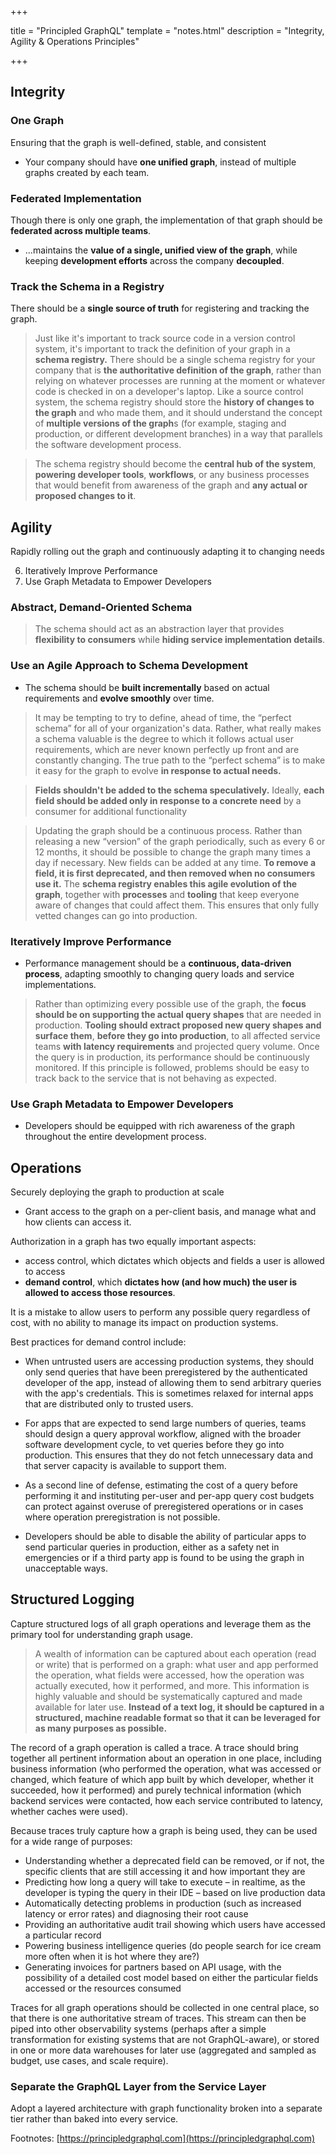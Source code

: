 +++

title = "Principled GraphQL"
template = "notes.html"
description = "Integrity, Agility & Operations Principles"

+++

## Integrity

### One Graph
Ensuring that the graph is well-defined, stable, and consistent
- Your company should have **one unified graph**, instead of multiple graphs created by each team.

### Federated Implementation
Though there is only one graph, the implementation of that graph should be **federated across multiple teams**.
- ...maintains the **value of a single, unified view of the graph**, while keeping **development efforts** across the company **decoupled**.

### Track the Schema in a Registry
There should be a **single source of truth** for registering and tracking the graph.

> Just like it's important to track source code in a version control system, it's important to track the definition of your graph in a **schema registry.** There should be a single schema registry for your company that is **the authoritative definition of the graph**, rather than relying on whatever processes are running at the moment or whatever code is checked in on a developer's laptop. Like a source control system, the schema registry should store the **history of changes to the graph** and who made them, and it should understand the concept of **multiple versions of the graph**s (for example, staging and production, or different development branches) in a way that parallels the software development process.

> The schema registry should become the **central hub of the system**, **powering developer tools**, **workflows**, or any business processes that would benefit from awareness of the graph and **any actual or proposed changes to it**.

## Agility
Rapidly rolling out the graph and continuously adapting it to changing needs

6. Iteratively Improve Performance
7. Use Graph Metadata to Empower Developers

### Abstract, Demand-Oriented Schema
> The schema should act as an abstraction layer that provides **flexibility to consumers** while **hiding service implementation details**.

### Use an Agile Approach to Schema Development
- The schema should be **built incrementally** based on actual requirements and **evolve smoothly** over time.

> It may be tempting to try to define, ahead of time, the “perfect schema” for all of your organization's data. Rather, what really makes a schema valuable is the degree to which it follows actual user requirements, which are never known perfectly up front and are constantly changing. The true path to the “perfect schema” is to make it easy for the graph to evolve **in response to actual needs.**

> **Fields shouldn't be added to the schema speculatively.** Ideally, **each field should be added only in response to a concrete need** by a consumer for additional functionality

> Updating the graph should be a continuous process. Rather than releasing a new “version” of the graph periodically, such as every 6 or 12 months, it should be possible to change the graph many times a day if necessary. New fields can be added at any time. **To remove a field, it is first deprecated, and then removed when no consumers use it.** The **schema registry enables this agile evolution of the graph**, together with **processes** and **tooling** that keep everyone aware of changes that could affect them. This ensures that only fully vetted changes can go into production.

### Iteratively Improve Performance
- Performance management should be a **continuous, data-driven process**, adapting smoothly to changing query loads and service implementations.

> Rather than optimizing every possible use of the graph, the **focus should be on supporting the actual query shapes** that are needed in production. **Tooling should extract proposed new query shapes and surface them**, **before they go into production**, to all affected service teams **with latency requirements** and projected query volume. Once the query is in production, its performance should be continuously monitored. If this principle is followed, problems should be easy to track back to the service that is not behaving as expected.

### Use Graph Metadata to Empower Developers
- Developers should be equipped with rich awareness of the graph throughout the entire development process.

## Operations
Securely deploying the graph to production at scale

- Grant access to the graph on a per-client basis, and manage what and how clients can access it.

Authorization in a graph has two equally important aspects:
- access control, which dictates which objects and fields a user is allowed to access
- **demand control**, which **dictates how (and how much) the user is allowed to access those resources**. 

It is a mistake to allow users to perform any possible query regardless of cost, with no ability to manage its impact on production systems.

Best practices for demand control include:

- When untrusted users are accessing production systems, they should only send queries that have been preregistered by the authenticated developer of the app, instead of allowing them to send arbitrary queries with the app's credentials. This is sometimes relaxed for internal apps that are distributed only to trusted users.

- For apps that are expected to send large numbers of queries, teams should design a query approval workflow, aligned with the broader software development cycle, to vet queries before they go into production. This ensures that they do not fetch unnecessary data and that server capacity is available to support them.

- As a second line of defense, estimating the cost of a query before performing it and instituting per-user and per-app query cost budgets can protect against overuse of preregistered operations or in cases where operation preregistration is not possible.

- Developers should be able to disable the ability of particular apps to send particular queries in production, either as a safety net in emergencies or if a third party app is found to be using the graph in unacceptable ways.


## Structured Logging
Capture structured logs of all graph operations and leverage them as the primary tool for understanding graph usage.

> A wealth of information can be captured about each operation (read or write) that is performed on a graph: what user and app performed the operation, what fields were accessed, how the operation was actually executed, how it performed, and more. This information is highly valuable and should be systematically captured and made available for later use. **Instead of a text log, it should be captured in a structured, machine readable format so that it can be leveraged for as many purposes as possible.**

The record of a graph operation is called a trace. A trace should bring together all pertinent information about an operation in one place, including business information (who performed the operation, what was accessed or changed, which feature of which app built by which developer, whether it succeeded, how it performed) and purely technical information (which backend services were contacted, how each service contributed to latency, whether caches were used).

Because traces truly capture how a graph is being used, they can be used for a wide range of purposes:

- Understanding whether a deprecated field can be removed, or if not, the specific clients that are still accessing it and how important they are
- Predicting how long a query will take to execute – in realtime, as the developer is typing the query in their IDE – based on live production data
- Automatically detecting problems in production (such as increased latency or error rates) and diagnosing their root cause
- Providing an authoritative audit trail showing which users have accessed a particular record
- Powering business intelligence queries (do people search for ice cream more often when it is hot where they are?)
- Generating invoices for partners based on API usage, with the possibility of a detailed cost model based on either the particular fields accessed or the resources consumed

Traces for all graph operations should be collected in one central place, so that there is one authoritative stream of traces. This stream can then be piped into other observability systems (perhaps after a simple transformation for existing systems that are not GraphQL-aware), or stored in one or more data warehouses for later use (aggregated and sampled as budget, use cases, and scale require).

### Separate the GraphQL Layer from the Service Layer
Adopt a layered architecture with graph functionality broken into a separate tier rather than baked into every service.

Footnotes: [https://principledgraphql.com](https://principledgraphql.com)
